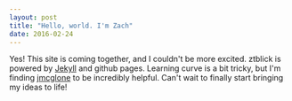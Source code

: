 ```yaml
---
layout: post
title: "Hello, world. I'm Zach"
date: 2016-02-24
---
```


Yes! This site is coming together, and I couldn't be more excited. ztblick is powered by [Jekyll](http://jekyllrb.com)
and github pages. Learning curve is a bit tricky, but I'm finding [jmcglone](http://jmcglone.com/guides/github-pages)
to be incredibly helpful. Can't wait to finally start bringing my ideas to life!
